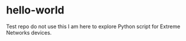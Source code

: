 # hello-world
Test repo do not use this
I am here to explore Python script for Extreme Networks devices.

